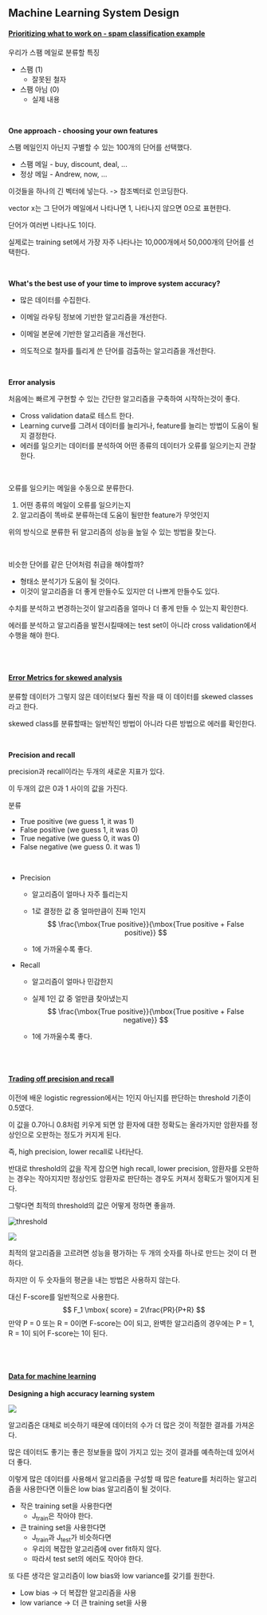 ## Machine Learning System Design

#### <u>Prioritizing what to work on - spam classification example</u>

우리가 스팸 메일로 분류할 특징

- 스팸 (1)
  - 잘못된 철자
- 스팸 아님 (0)
  - 실제 내용

<br>

<b>One approach - choosing your own features</b>

스팸 메일인지 아닌지 구별할 수 있는 100개의 단어를 선택했다.

- 스팸 메일 - buy, discount, deal, ...
- 정상 메일 - Andrew, now, ...

이것들을 하나의 긴 벡터에 넣는다. -> 참조벡터로 인코딩한다.

vector x는 그 단어가 메일에서 나타나면 1, 나타나지 않으면 0으로 표현한다.

단어가 여러번 나타나도 1이다.

실제로는 training set에서 가장 자주 나타나는 10,000개에서 50,000개의 단어를 선택한다.

<br>

<b>What's the best use of your time to improve system accuracy?</b>

- 많은 데이터를 수집한다.

- 이메일 라우팅 정보에 기반한 알고리즘을 개선한다.
- 이메일 본문에 기반한 알고리즘을 개선헌다.
- 의도적으로 철자를 틀리게 쓴 단어를 검출하는 알고리즘을 개선한다.

<br>

<b>Error analysis</b>

처음에는 빠르게 구현할 수 있는 간단한 알고리즘을 구축하여 시작하는것이 좋다.

- Cross validation data로 테스트 한다.
- Learning curve를 그려서 데이터를 늘리거나, feature를 늘리는 방법이 도움이 될 지 결정한다.
- 에러를 일으키는 데이터를 분석하여 어떤 종류의 데이터가 오류를 일으키는지 관찰한다.

<br>

오류를 일으키는 메일을 수동으로 분류한다.

1. 어떤 종류의 메일이 오류를 일으키는지
2. 알고리즘이 똑바로 분류하는데 도움이 될만한 feature가 무엇인지

위의 방식으로 분류한 뒤 알고리즘의 성능을 높일 수 있는 방법을 찾는다.

<br>

비슷한 단어를 같은 단어처럼 취급을 해야할까?

- 형태소 분석기가 도움이 될 것이다.
- 이것이 알고리즘을 더 좋게 만들수도 있지만 더 나쁘게 만들수도 있다.

수치를 분석하고 변경하는것이 알고리즘을 얼마나 더 좋게 만들 수 있는지 확인한다.

에러를 분석하고 알고리즘을 발전시킬때에는 test set이 아니라 cross validation에서 수행을 해야 한다.

<br>

<br>

#### <u>Error Metrics for skewed analysis</u>

분류할 데이터가 그렇지 않은 데이터보다 훨씬 작을 때 이 데이터를 skewed classes라고 한다.

skewed class를 분류할때는 일반적인 방법이 아니라 다른 방법으로 에러를 확인한다.

<br>

<b>Precision and recall</b>

precision과 recall이라는 두개의 새로운 지표가 있다.

이 두개의 값은 0과 1 사이의 값을 가진다.

분류

- True positive (we guess 1, it was 1)
- False positive (we guess 1, it was 0)
- True negative (we guess 0, it was 0)
- False negative (we guess 0. it was 1)

<br>

- Precision

  - 알고리즘이 얼마나 자주 틀리는지

  - 1로 결정한 값 중 얼마만큼이 진짜 1인지
    $$
    \frac{\mbox{True positive}}{\mbox{True positive + False positive}}
    $$

  - 1에 가까울수록 좋다.

- Recall

  - 알고리즘이 얼마나 민감한지

  - 실제 1인 값 중 얼만큼 찾아냈는지
    $$
    \frac{\mbox{True positive}}{\mbox{True positive + False negative}}
    $$
    

  - 1에 가까울수록 좋다.

<br>

<br>

#### <u>Trading off precision and recall</u>

이전에 배운 logistic regression에서는 1인지 아닌지를 판단하는 threshold 기준이 0.5였다.

이 값을 0.7아니 0.8처럼 키우게 되면 암 환자에 대한 정확도는 올라가지만 암환자를 정상인으로 오판하는 정도가 커지게 된다.

즉, high precision, lower recall로 나타난다.

반대로 threshold의 값을 작게 잡으면 high recall, lower precision, 암환자를 오판하는 경우는 작아지지만 정상인도 암환자로 판단하는 경우도 커져서 정확도가 떨어지게 된다.

그렇다면 최적의 threshold의 값은 어떻게 정하면 좋을까.

![threshold](http://www.holehouse.org/mlclass/11_Machine_Learning_System_Design_files/Image%20[2].png)

![](https://wikidocs.net/images/page/4662/des404.PNG)

최적의 알고리즘을 고르려면 성능을 평가하는 두 개의 숫자를 하나로 만드는 것이 더 편하다.

하지만 이 두 숫자들의 평균을 내는 방법은 사용하지 않는다.

대신 F-score를 일반적으로 사용한다.
$$
F_1 \mbox{ score} = 2\frac{PR}{P+R}
$$
만약 P = 0 또는 R = 0이면 F-score는 0이 되고, 완벽한 알고리즘의 경우에는 P = 1, R = 1이 되어 F-score는 1이 된다.

<br>

<br>

#### <u>Data for machine learning</u>

<b>Designing a high accuracy learning system</b>

![](http://www.holehouse.org/mlclass/11_Machine_Learning_System_Design_files/Image%20[4].png)

알고리즘은 대체로 비슷하기 때문에 데이터의 수가 더 많은 것이 적절한 결과를 가져온다.

많은 데이터도 좋기는 좋은 정보들을 많이 가지고 있는 것이 결과를 예측하는데 있어서 더 좋다.

이렇게 많은 데이터를 사용해서 알고리즘을 구성할 때 많은 feature를 처리하는 알고리즘을 사용한다면 이들은 low bias 알고리즘이 될 것이다.

- 작은 training set을 사용한다면
  - J<sub>train</sub>은 작아야 한다.
- 큰 training set을 사용한다면
  - J<sub>train</sub>과 J<sub>test</sub>가 비슷하다면
  - 우리의 복잡한 알고리즘에 over fit하지 않다.
  - 따라서 test set의 에러도 작아야 한다.

또 다른 생각은 알고리즘이 low bias와 low variance를 갖기를 원한다.

- Low bias -> 더 복잡한 알고리즘을 사용
- low variance -> 더 큰 training set을 사용














































